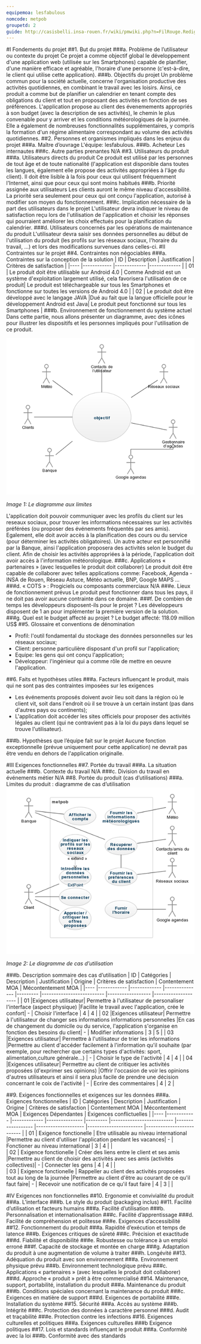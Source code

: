 ```yaml
---
equipemoa: lesfabulous
nomcode: metpob
groupetd: 2
guide: http://casisbelli.insa-rouen.fr/wiki/pmwiki.php?n=FilRouge.RedigerCdc
---
```


#I	Fondements du projet
##1. But du projet
###a. Problème de l’utilisateur ou contexte du projet 
Ce projet a comme objectif global le développement d'une application web (utilisée sur les Smartphones) capable de planifier, d'une  manière efficace et agréable, l'horaire d'une personne (c'est-à-dire, le client qui utilise cette application).
###b. Objectifs du projet
Un problème commun pour la société actuelle, concerne l'organisation productive des activités quotidiennes, en  combinant le travail avec les loisirs. Ainsi, ce produit a comme but de planifier un calendrier en tenant compte des obligations du client et tout en proposant des activités en fonction de ses préférences. L'application propose au client des évenemements appropriés à son budget (avec la description de ses activités), le chemin le plus convenable pour y arriver et les conditions météorologiques de la journée. Elle a également de nombreuses fonctionnalités supplémentaires, y compris la formation d'un régime alimentaire correspondant au volume des activités quotidiennes.
##2. Personnes et organismes impliqués dans les enjeux du projet 
###a. Maître d’ouvrage
L'équipe: lesfabulous.
###b. Acheteur
Les internautes
###c. Autre parties prenantes
N/A
##3. Utilisateurs du produit
###a.	Utilisateurs directs du produit
Ce produit est utilisé par les personnes de tout âge et de toute nationalité (l'application est disponible dans toutes les langues, également elle propose des activités appropriées à l'âge du client). Il doit être lisible à la fois pour ceux qui utilisent fréquemment l'Internet, ainsi que pour ceux qui sont moins habitués
###b. Priorité assignée aux utilisateurs
Les clients auront le même niveau d'accessibilité. La priorité sera seulement pour ceux qui ont conçu l'application, autorisé à modifier son moyen du fonctionnement.
###c. Implication nécessaire de la part des utilisateurs dans le projet
L'utilisateur devra indiquer le niveau de satisfaction reçu lors de l'utilisation de l'application et choisir les réponses qui pourraient améliorer les choix effectués pour la planification du calendrier.
###d. Utilisateurs concernés par les opérations de maintenance du produit
L'utilisateur devra saisir ses données personnelles au début de l'utilisation du produit (les profils sur les réseaux sociaux, l'horaire du travail, ...) et lors des modifications survenues dans celles-ci.
#II	Contraintes sur le projet 
##4. Contraintes non négociables
###a. Contraintes sur la conception de la solution
| ID 	| Description 	| Justification 	| Critères de satisfaction 	|
|----	|------------	|-------------	|-------------	|
|  01  	|   Le produit doit être utilisable sur Android 4.0	| Comme Android est un système d'exploitation largement utilisé, cela favorisera l'utilisation de ce produit|   Le produit est téléchargeable sur tous les Smartphones et fonctionne sur toutes les versions de Android   4.0  	|
|  02  	|   Le produit doit être développé avec le langage JAVA 	|Dué au fait que la langue officielle pour le développement Android est Java|   Le produit peut fonctionné sur tous les Smartphones |
###b. Environnement de fonctionnement du système actuel
Dans cette partie, nous allons présenter un diagramme, avec des icônes pour  illustrer les dispositifs et les personnes   impliqués pour l'utilisation de ce produit. 



![alt text](https://github.com/umlp/filr2017p-lesfabulous/blob/master/1.INIT/usecase-diagram.png)


 *Image 1: Le diagramme aux limites*

L'application doit pouvoir communiquer avec les profils du client sur les reseaux sociaux, pour trouver les informations nécessaires sur les activités préférées (ou proposer des événements fréquentés par ses amis). Egalement, elle doit avoir accès à la planification des cours ou du service (pour déterminer les activités obligatoires). Un autre acteur est personnifié par la Banque, ainsi l'application proposera des activités selon le budget du client. Afin de choisir les activités appropriées à la période, l'application doit avoir accès à l'information météorologique.
###c. Applications « partenaires » (avec lesquelles le produit doit collaborer)
Le produit doit être capable de collaborer avec telles applications comme: Facebook, Agenda - INSA de Rouen, Réseau Astuce, Météo actuelle, BNP, Google MAPS ...
###d. « COTS » : Progiciels ou composants commerciaux
N/A
###e. Lieux de fonctionnement prévus
Le produit peut fonctionner dans tous les pays, il ne doit pas avoir aucune contrainte dans ce domaine.
###f. De combien de temps les développeurs disposent-ils pour le projet ?
Les développeurs disposent de 1 an pour implémenter la première version de la solution. 
###g. Quel est le budget affecté au projet ?
Le budget affecté: 118.09  million US$ 
##5. Glossaire et conventions de dénomination
- Profil: l'outil fondamental du stockage des données personnelles sur les réseaux sociaux;
- Client: personne particulière disposant d'un profil sur l'application;
- Equipe: les gens qui ont conçu l'application;
- Développeur: l'ingénieur qui a comme rôle de mettre en oeuvre l'application.

##6. Faits et hypothèses utiles
###a. Facteurs influençant le produit, mais qui ne sont pas des contraintes imposées sur les exigences
- Les événements proposés doivent avoir lieu soit dans la région où le client vit, soit dans l'endroit où il se trouve à un certain instant (pas dans d'autres pays ou continents);
- L'application doit accéder les sites officiels pour proposer des activités légales au client (qui ne contravient pas à la loi du pays dans lequel se trouve l'utilisateur).

###b. Hypothèses que l’équipe fait sur le projet
Aucune fonction exceptionnelle (prévue uniquement pour cette application) ne devrait pas être vendu en dehors de l'application originalle. 

#III	Exigences fonctionnelles
##7. Portée du travail
###a. La situation actuelle
###b. Contexte du travail
N/A
###c. Division du travail en événements métier
N/A
##8. Portée du produit (cas d’utilisations)
###a. Limites du produit : diagramme de cas d’utilisation
![alt text]( https://github.com/umlp/filr2017p-lesfabulous/blob/master/1.INIT/UsecaseDiagram2.png )


 *Image 2: Le diagramme de cas d’utilisation*
 
###b. Description sommaire des cas d’utilisation
| ID 	| Catégories 	| Description 	| Justification 	| Origine 	| Critères de satisfaction 	| Contentement MOA 	| Mécontentement MOA 	|
|----	|------------	|-------------	|---------------	|---------	|--------------------------	|------------------	|--------------------	|
|   01 	|Exigences utilisateur|  Permettre à l'utilisateur de personaliser l'interface (aspect physique)          	|Facilite le travail avec l'application, crée le confort|        - 	|       Choisir l'interface       	|    4              	|      4              	|
|   02 	|Exigences utilisateur|  Permettre à l'utilisateur de changer ses informations informations personnelles       	|En cas de changement du domicile ou du service, l'application s'organise en fonction des besoins du client|        - 	|   Modifier informations     	|    3             	|      5             	|
|   03	|Exigences utilisateur|  Permettre à l'utilisateur de trier les informations         	|Permettre au client d'accéder facilement à l'information qu'il souhaite (par exemple, pour rechercher que certains types d'activités: sport, alimentation,culture générale...) |        - 	|       Choisir le type de l'activité    	|    4              	|      4              	|
|   04	|Exigences utilisateur|  Permettre au client de critiquer les activités proposées (d'exprimer ses opinions)       	|Offrir l'occasion de voir les opinions d'autres utilisateurs et ainsi il sera plus facile de prendre une décision concernant le coix de l'activité |        - 	|      Ecrire des commentaires	|    4              	|      2         	|

##9. Exigences fonctionnelles et exigences sur les données
###a. Exigences fonctionnelles
| ID 	| Catégories 	| Description 	| Justification 	| Origine 	| Critères de satisfaction 	| Contentement MOA 	| Mécontentement MOA 	| Exigences Dépendantes 	| Exigences conflictuelles 	|
|----	|------------	|-------------	|---------------	|---------	|--------------------------	|------------------	|--------------------	|-----------------------	|--------------------------	|
|  01 	|  Exigence fonctionelle	|  Etre utilisable au niveau international    	|Permettre au client d'utiliser l'application pendant les vacances|   -   	|  Fonctioner au niveau international        	|  3  	|     4               	|                       	|  
|  02 	|  Exigence fonctionelle	|  Créer des liens entre le client et ses amis    	|Permettre au client de choisir des activités avec ses amis (activités collectives)|   -   	|  Connecter les gens       	|  4  	|     4               	|                       	|  
|  03 	|  Exigence fonctionelle	|  Rappeller au client des activités proposées tout au long de la journée    	|Permettre au client d'être au courant de ce qu'il faut faire|   -   	|  Recevoir une notification de ce qu'il faut faire      	|  4	|     3              	|                       	|  

#IV	Exigences non fonctionnelles
##10. Ergonomie et convivialité du produit
###a. L’interface
###b. Le style du produit (packaging inclus)
##11. Facilité d’utilisation et facteurs humains 
###a. Facilité d’utilisation
###b. Personnalisation et internationalisation
###c. Facilité d’apprentissage
###d. Facilité de compréhension et politesse
###e. Exigences d’accessibilité
##12. Fonctionnement du produit
###a. Rapidité d’exécution et temps de latence
###b. Exigences critiques de sûreté
###c. Précision et exactitude
###d. Fiabilité et disponibilité
###e. Robustesse ou tolérance à un emploi erroné
###f. Capacité de stockage et montée en charge
###g. Adaptation du produit à une augmentation de volume à traiter
###h. Longévité
##13. Adéquation du produit avec son environnement
###a. Environnement physique prévu
###b. Environnement technologique prévu
###c. Applications « partenaires » (avec lesquelles le produit doit collaborer) 
###d. Approche « produit » prêt à être commercialisé
##14. Maintenance, support, portabilité, installation du produit
###a. Maintenance du produit 
###b. Conditions spéciales concernant la maintenance du produit
###c. Exigences en matière de support
###d. Exigences de portabilité
###e. Installation du système
##15. Sécurité
###a. Accès au système
###b. Intégrité
###c. Protection des données à caractère personnel
###d. Audit et traçabilité
###e. Protection contre les infections
##16. Exigences culturelles et politiques 
###a. Exigences culturelles
###b Exigence politiques
##17. Lois et standards influençant le produit
###a. Conformité avec la loi
###b. Conformité avec des standards
